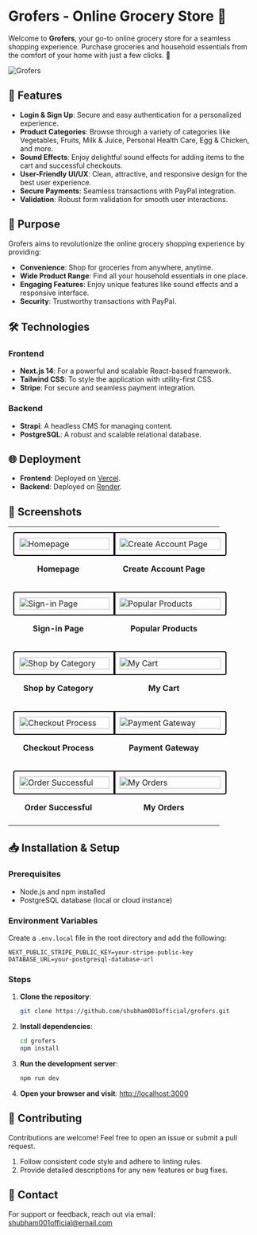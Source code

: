 # Grofers - Online Grocery Store 🛒

Welcome to **Grofers**, your go-to online grocery store for a seamless shopping experience. Purchase groceries and household essentials from the comfort of your home with just a few clicks. 🌟

![Grofers](https://github.com/shubham001official/grofers/assets/109148746/b7042da6-6e25-4ae8-9eb2-d6ddd629ae02)

## 🌟 Features

- **Login & Sign Up**: Secure and easy authentication for a personalized experience.
- **Product Categories**: Browse through a variety of categories like Vegetables, Fruits, Milk & Juice, Personal Health Care, Egg & Chicken, and more.
- **Sound Effects**: Enjoy delightful sound effects for adding items to the cart and successful checkouts.
- **User-Friendly UI/UX**: Clean, attractive, and responsive design for the best user experience.
- **Secure Payments**: Seamless transactions with PayPal integration.
- **Validation**: Robust form validation for smooth user interactions.

## 🚀 Purpose

Grofers aims to revolutionize the online grocery shopping experience by providing:
- **Convenience**: Shop for groceries from anywhere, anytime.
- **Wide Product Range**: Find all your household essentials in one place.
- **Engaging Features**: Enjoy unique features like sound effects and a responsive interface.
- **Security**: Trustworthy transactions with PayPal.

## 🛠️ Technologies

### Frontend
- **Next.js 14**: For a powerful and scalable React-based framework.
- **Tailwind CSS**: To style the application with utility-first CSS.
- **Stripe**: For secure and seamless payment integration.

### Backend
- **Strapi**: A headless CMS for managing content.
- **PostgreSQL**: A robust and scalable relational database.

## 🌐 Deployment

- **Frontend**: Deployed on [Vercel](https://grofers.vercel.com).
- **Backend**: Deployed on [Render](https://render.com).

## 📸 Screenshots

<table>
  <tr>
    <td style="padding: 10px;">
      <img src="https://github.com/shubham001official/grofers/assets/109148746/1b69d8fb-e6cc-4788-84d8-af53181c8705" alt="Homepage" style="border: 2px solid #000; border-radius: 4px; padding: 10px; width: 100%;">
      <p align="center"><strong>Homepage</strong></p>
    </td>
    <td style="padding: 10px;">
      <img src="https://github.com/shubham001official/grofers/assets/109148746/193e021c-eccf-4f38-b81e-9cb2df9ba0ae" alt="Create Account Page" style="border: 2px solid #000; border-radius: 4px; padding: 10px; width: 100%;">
      <p align="center"><strong>Create Account Page</strong></p>
    </td>
  </tr>
  <tr>
    <td style="padding: 10px;">
      <img src="https://github.com/shubham001official/grofers/assets/109148746/8da1d631-cf4c-44f5-b431-9f0dd6abd919" alt="Sign-in Page" style="border: 2px solid #000; border-radius: 4px; padding: 10px; width: 100%;">
      <p align="center"><strong>Sign-in Page</strong></p>
    </td>
    <td style="padding: 10px;">
      <img src="https://github.com/shubham001official/grofers/assets/109148746/270254ea-3817-4a47-af0a-c58fd6f0173e" alt="Popular Products" style="border: 2px solid #000; border-radius: 4px; padding: 10px; width: 100%;">
      <p align="center"><strong>Popular Products</strong></p>
    </td>
  </tr>
  <tr>
    <td style="padding: 10px;">
      <img src="https://github.com/shubham001official/grofers/assets/109148746/c0c03000-2400-431f-8ad4-8524a1873a02" alt="Shop by Category" style="border: 2px solid #000; border-radius: 4px; padding: 10px; width: 100%;">
      <p align="center"><strong>Shop by Category</strong></p>
    </td>
    <td style="padding: 10px;">
      <img src="https://github.com/shubham001official/grofers/assets/109148746/6dde25b3-219c-47f4-8a64-773af6ef8d80" alt="My Cart" style="border: 2px solid #000; border-radius: 4px; padding: 10px; width: 100%;">
      <p align="center"><strong>My Cart</strong></p>
    </td>
  </tr>
  <tr>
    <td style="padding: 10px;">
      <img src="https://github.com/shubham001official/grofers/assets/109148746/8f37e8f1-8d02-46f2-b48e-9c34cdeab959" alt="Checkout Process" style="border: 2px solid #000; border-radius: 4px; padding: 10px; width: 100%;">
      <p align="center"><strong>Checkout Process</strong></p>
    </td>
    <td style="padding: 10px;">
      <img src="https://github.com/shubham001official/grofers/assets/109148746/3cc6520c-4d42-46d2-8ae2-1fe9676bad7f" alt="Payment Gateway" style="border: 2px solid #000; border-radius: 4px; padding: 10px; width: 100%;">
      <p align="center"><strong>Payment Gateway</strong></p>
    </td>
  </tr>
  <tr>
    <td style="padding: 10px;">
      <img src="https://github.com/shubham001official/grofers/assets/109148746/394a0a95-71bb-4ea1-976a-ec3e0832bc42" alt="Order Successful" style="border: 2px solid #000; border-radius: 4px; padding: 10px; width: 100%;">
      <p align="center"><strong>Order Successful</strong></p>
    </td>
    <td style="padding: 10px;">
      <img src="https://github.com/shubham001official/grofers/assets/109148746/af4c48ae-c4db-47f1-852b-3e9c02893115" alt="My Orders" style="border: 2px solid #000; border-radius: 4px; padding: 10px; width: 100%;">
      <p align="center"><strong>My Orders</strong></p>
    </td>
  </tr>
</table>

## 📥 Installation & Setup

### Prerequisites
- Node.js and npm installed
- PostgreSQL database (local or cloud instance)

### Environment Variables
Create a `.env.local` file in the root directory and add the following:
```env
NEXT_PUBLIC_STRIPE_PUBLIC_KEY=your-stripe-public-key
DATABASE_URL=your-postgresql-database-url
```

### Steps

1. **Clone the repository**:
   ```sh
   git clone https://github.com/shubham001official/grofers.git
   ```

2. **Install dependencies**:
   ```sh
   cd grofers
   npm install
   ```

3. **Run the development server**:
   ```sh
   npm run dev
   ```

4. **Open your browser and visit**:
   [http://localhost:3000](http://localhost:3000)

## 🤝 Contributing

Contributions are welcome! Feel free to open an issue or submit a pull request.

1. Follow consistent code style and adhere to linting rules.
2. Provide detailed descriptions for any new features or bug fixes.

## 📧 Contact

For support or feedback, reach out via email: [shubham001official@email.com](mailto:shubham001official@email.com)
